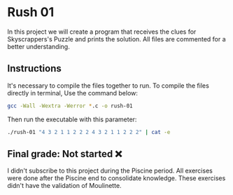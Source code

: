 # Rush 01

In this project we will create a program that receives the clues for Skyscrappers's Puzzle and prints the solution. All files are commented for a better understanding.

## Instructions

It's necessary to compile the files together to run. To compile the files directly in terminal, Use the command below:

```bash
gcc -Wall -Wextra -Werror *.c -o rush-01
```
Then run the executable with this parameter:
```bash
./rush-01 "4 3 2 1 1 2 2 2 4 3 2 1 1 2 2 2" | cat -e
```
## Final grade: Not started :x:
I didn't subscribe to this project during the Piscine period. All exercises were done after the Piscine end to consolidate knowledge. These exercises didn't have the validation of Moulinette.